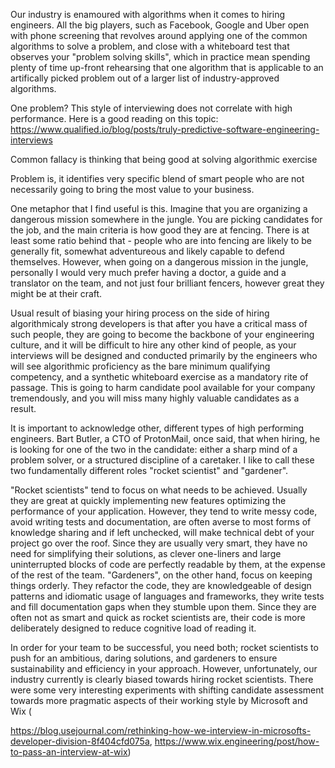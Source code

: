 

Our industry is enamoured with algorithms when it comes to hiring engineers. All the big players, such as Facebook, Google and Uber open with phone screening that revolves around applying one of the common algorithms to solve a problem, and close with a whiteboard test that observes your "problem solving skills", which in practice mean spending plenty of time up-front rehearsing that one algorithm that is applicable to an artifically picked problem out of a larger list of industry-approved algorithms.

One problem? This style of interviewing does not correlate with high performance. Here is a good reading on this topic: https://www.qualified.io/blog/posts/truly-predictive-software-engineering-interviews

Common fallacy is thinking that being good at solving algorithmic exercise

Problem is, it identifies very specific blend of smart people who are not necessarily going to bring the most value to your business.

One metaphor that I find useful is this. Imagine that you are organizing a dangerous mission somewhere in the jungle. You are picking candidates for the job, and the main criteria is how good they are at fencing. There is at least some ratio behind that - people who are into fencing are likely to be generally fit, somewhat adventureous and likely capable to defend themselves. However, when going on a dangerous mission in the jungle, personally I would very much prefer having a doctor, a guide and a translator on the team, and not just four brilliant fencers, however great they might be at their craft.

Usual result of biasing your hiring process on the side of hiring algorithmicaly strong developers is that after you have a critical mass of such people, they are going to become the backbone of your engineering culture, and it will be difficult to hire any other kind of people, as your interviews will be designed and conducted primarily by the engineers who will see algorithmic proficiency as the bare minimum qualifying competency, and a synthetic whiteboard exercise as a mandatory rite of passage. This is going to harm candidate pool available for your company tremendously, and you will miss many highly valuable candidates as a result.

 It is important to acknowledge other, different types of high performing engineers. Bart Butler, a CTO of ProtonMail, once said, that when hiring, he is looking for one of the two in the candidate: either a sharp mind of a problem solver, or a structured discipline of a caretaker. I like to call these two fundamentally different roles "rocket scientist" and "gardener".

"Rocket scientists" tend to focus on what needs to be achieved. Usually they are great at quickly implementing new features optimizing the performance of your application. However, they tend to write messy code, avoid writing tests and documentation, are often averse to most forms of knowledge sharing and if left unchecked, will make technical debt of your project go over the roof. Since they are usually very smart, they have no need for simplifying their solutions, as clever one-liners and large uninterrupted blocks of code are perfectly readable by them, at the expense of the rest of the team.
"Gardeners", on the other hand, focus on keeping things orderly. They refactor the code, they are knowledgeable of design patterns and idiomatic usage of languages and frameworks, they write tests and fill documentation gaps when they stumble upon them. Since they are often not as smart and quick as rocket scientists are, their code is more deliberately designed to reduce cognitive load of reading it.

In order for your team to be successful, you need both; rocket scientists to push for an ambitious, daring solutions, and gardeners to ensure sustainability and efficiency in your approach. However, unfortunately, our industry currently is clearly biased towards hiring rocket scientists. There were some very interesting experiments with shifting candidate assessment towards more pragmatic aspects of their working style by Microsoft and Wix (

https://blog.usejournal.com/rethinking-how-we-interview-in-microsofts-developer-division-8f404cfd075a, https://www.wix.engineering/post/how-to-pass-an-interview-at-wix)
